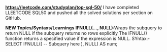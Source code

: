 **https://leetcode.com/studyplan/top-sql-50/**
I have completed LLEETCODE SQL50 and pushed all the solved solutions per section on GitHub.

**NEW Topics/Syntaxs/Learnings**
**IFNULL(..., NULL)**:Wraps the subquery to return NULL if the subquery returns no rows explicitly
The IFNULL() function returns a specified value if the expression is NULL.
SYntax:-
SELECT IFNULL((
    -- Subquery here
), NULL) AS num;


